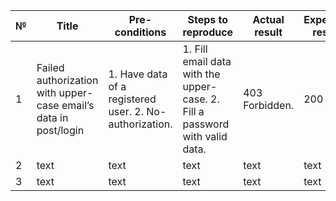 | № | Title | Pre-conditions | Steps to reproduce | Actual result | Expected result |
|-------- | --------- |-------- | --------- |-------- | -------- |
| 1 | Failed authorization with upper-case email’s data in post/login | 1. Have data of a registered user. 2. No-authorization. | 1. Fill email data with the upper-case. 2. Fill a password with valid data. | 403 Forbidden. | 200 OK |
| 2 | text | text | text | text | text |
| 3 | text | text | text | text | text |

